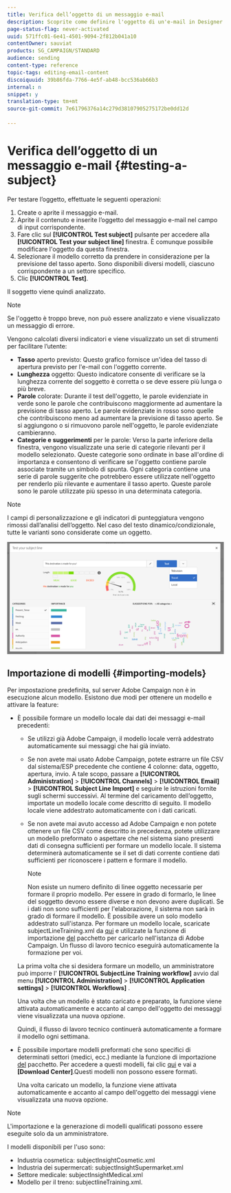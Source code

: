 ```yaml
---
title: Verifica dell’oggetto di un messaggio e-mail
description: Scoprite come definire l'oggetto di un'e-mail in Designer e-mail.
page-status-flag: never-activated
uuid: 571ffc01-6e41-4501-9094-2f812b041a10
contentOwner: sauviat
products: SG_CAMPAIGN/STANDARD
audience: sending
content-type: reference
topic-tags: editing-email-content
discoiquuid: 39b86fda-7766-4e5f-ab48-bcc536ab66b3
internal: n
snippet: y
translation-type: tm+mt
source-git-commit: 7e61796376a14c279d38107905275172be0dd12d

---
```


# Verifica dell’oggetto di un messaggio e-mail {#testing-a-subject}

Per testare l’oggetto, effettuate le seguenti operazioni:

1. Create o aprite il messaggio e-mail.
1. Aprite il contenuto e inserite l’oggetto del messaggio e-mail nel campo di input corrispondente.
1. Fare clic sul **[!UICONTROL Test subject]** pulsante per accedere alla **[!UICONTROL Test your subject line]** finestra. È comunque possibile modificare l&#39;oggetto da questa finestra.
1. Selezionare il modello corretto da prendere in considerazione per la previsione del tasso aperto. Sono disponibili diversi modelli, ciascuno corrispondente a un settore specifico.
1. Clic **[!UICONTROL Test]**.

Il soggetto viene quindi analizzato.

>[!NOTE]
>
>Se l&#39;oggetto è troppo breve, non può essere analizzato e viene visualizzato un messaggio di errore.

Vengono calcolati diversi indicatori e viene visualizzato un set di strumenti per facilitare l’utente:

* **Tasso** aperto previsto: Questo grafico fornisce un&#39;idea del tasso di apertura previsto per l&#39;e-mail con l&#39;oggetto corrente.
* **Lunghezza** oggetto: Questo indicatore consente di verificare se la lunghezza corrente del soggetto è corretta o se deve essere più lunga o più breve.
* **Parole** colorate: Durante il test dell&#39;oggetto, le parole evidenziate in verde sono le parole che contribuiscono maggiormente ad aumentare la previsione di tasso aperto. Le parole evidenziate in rosso sono quelle che contribuiscono meno ad aumentare la previsione di tasso aperto. Se si aggiungono o si rimuovono parole nell&#39;oggetto, le parole evidenziate cambieranno.
* **Categorie e suggerimenti** per le parole: Verso la parte inferiore della finestra, vengono visualizzate una serie di categorie rilevanti per il modello selezionato. Queste categorie sono ordinate in base all&#39;ordine di importanza e consentono di verificare se l&#39;oggetto contiene parole associate tramite un simbolo di spunta. Ogni categoria contiene una serie di parole suggerite che potrebbero essere utilizzate nell&#39;oggetto per renderlo più rilevante e aumentare il tasso aperto. Queste parole sono le parole utilizzate più spesso in una determinata categoria.

>[!NOTE]
>
>I campi di personalizzazione e gli indicatori di punteggiatura vengono rimossi dall’analisi dell’oggetto. Nel caso del testo dinamico/condizionale, tutte le varianti sono considerate come un oggetto.

![](assets/predictive_subject_line_example.png)

## Importazione di modelli {#importing-models}

Per impostazione predefinita, sul server Adobe Campaign non è in esecuzione alcun modello. Esistono due modi per ottenere un modello e attivare la feature:

* È possibile formare un modello locale dai dati dei messaggi e-mail precedenti:

   * Se utilizzi già Adobe Campaign, il modello locale verrà addestrato automaticamente sui messaggi che hai già inviato.
   * Se non avete mai usato Adobe Campaign, potete estrarre un file CSV dal sistema/ESP precedente che contiene 4 colonne: data, oggetto, apertura, invio. A tale scopo, passare a **[!UICONTROL Administration]** > **[!UICONTROL Channels]** > **[!UICONTROL Email]** > **[!UICONTROL Subject Line Import]** e seguire le istruzioni fornite sugli schermi successivi. Al termine del caricamento dell’oggetto, importate un modello locale come descritto di seguito. Il modello locale viene addestrato automaticamente con i dati caricati.
   * Se non avete mai avuto accesso ad Adobe Campaign e non potete ottenere un file CSV come descritto in precedenza, potete utilizzare un modello preformato o aspettare che nel sistema siano presenti dati di consegna sufficienti per formare un modello locale. Il sistema determinerà automaticamente se il set di dati corrente contiene dati sufficienti per riconoscere i pattern e formare il modello.

      >[!NOTE]
      >
      >Non esiste un numero definito di linee oggetto necessarie per formare il proprio modello. Per essere in grado di formarlo, le linee del soggetto devono essere diverse e non devono avere duplicati. Se i dati non sono sufficienti per l&#39;elaborazione, il sistema non sarà in grado di formare il modello. È possibile avere un solo modello addestrato sull&#39;istanza.
   Per formare un modello locale, scaricate subjectLineTraining.xml da [qui](https://support.neolane.net/webApp/downloadCenter?__userConfig=psaDownloadCenter) e utilizzate la funzione di importazione [del](../../automating/using/managing-packages.md) pacchetto per caricarlo nell&#39;istanza di Adobe Campaign. Un flusso di lavoro tecnico eseguirà automaticamente la formazione per voi.

   La prima volta che si desidera formare un modello, un amministratore può imporre l&#39; **[!UICONTROL SubjectLine Training workflow]** avvio dal menu **[!UICONTROL Administration]** > **[!UICONTROL Application settings]** > **[!UICONTROL Workflows]** .

   Una volta che un modello è stato caricato e preparato, la funzione viene attivata automaticamente e accanto al campo dell&#39;oggetto dei messaggi viene visualizzata una nuova opzione.

   Quindi, il flusso di lavoro tecnico continuerà automaticamente a formare il modello ogni settimana.

* È possibile importare modelli preformati che sono specifici di determinati settori (medici, ecc.) mediante la funzione di importazione [del](../../automating/using/managing-packages.md) pacchetto. Per accedere a questi modelli, fai clic [qui](https://support.neolane.net/webApp/extranetLogin) e vai a **[Download Center]**.Questi modelli non possono essere formati.

   Una volta caricato un modello, la funzione viene attivata automaticamente e accanto al campo dell&#39;oggetto dei messaggi viene visualizzata una nuova opzione.

>[!NOTE]
>
>L&#39;importazione e la generazione di modelli qualificati possono essere eseguite solo da un amministratore.

I modelli disponibili per l&#39;uso sono:

* Industria cosmetica: subjectInsightCosmetic.xml
* Industria dei supermercati: subjectInsightSupermarket.xml
* Settore medicale: subjectInsightMedical.xml
* Modello per il treno: subjectlineTraining.xml.
